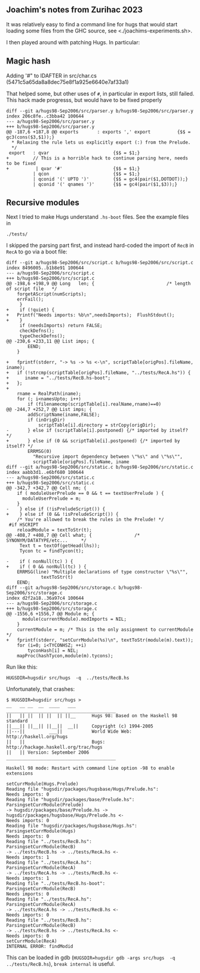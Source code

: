 Joachim's notes from Zurihac 2023
---------------------------------

It was relatively easy to find a command line for hugs that would start loading
some files from the GHC source, see <./joachims-experiments.sh>.

I then played around with patching Hugs. In particular:

## Magic hash

Adding '#" to IDAFTER in src/char.cs
(5471c5a65da8a8dec75e8f1a925e6640e7af33a1)

That helped some, but other uses of `#`, in particular in export lists,
still failed. This hack made progresss, but would have to be fixed properly

    diff --git a/hugs98-Sep2006/src/parser.y b/hugs98-Sep2006/src/parser.y
    index 206c8fe..c3bba42 100644
    --- a/hugs98-Sep2006/src/parser.y
    +++ b/hugs98-Sep2006/src/parser.y
    @@ -187,6 +187,8 @@ exports       : exports ',' export          {$$ = gc3(cons($3,$1));}
      * Relaxing the rule lets us explicitly export (:) from the Prelude.
      */
     export   : qvar                        {$$ = $1;}
    +         // This is a horrible hack to continue parsing here, needs to be fixed
    +          | qvar '#'                   {$$ = $1;}
              | qcon                        {$$ = $1;}
              | qconid '(' UPTO ')'         {$$ = gc4(pair($1,DOTDOT));}
              | qconid '(' qnames ')'       {$$ = gc4(pair($1,$3));}

## Recursive modules

Next I tried to make Hugs understand `.hs-boot` files. See the example files in 

`./tests/`

I skipped the parsing part first, and instead hard-coded the import of
`RecB` in `RecA` to go via a boot file:


    diff --git a/hugs98-Sep2006/src/script.c b/hugs98-Sep2006/src/script.c
    index 8496005..b1b8e91 100644
    --- a/hugs98-Sep2006/src/script.c
    +++ b/hugs98-Sep2006/src/script.c
    @@ -198,6 +198,9 @@ Long   len; {                           /* length of script file   */
     	forgetAScript(numScripts);
     	errFail();
         }
    +    if (!quiet) {
    +	Printf("Needs imports: %b\n",needsImports);  FlushStdout();
    +    }
         if (needsImports) return FALSE;
         checkDefns();
         typeCheckDefns();
    @@ -230,6 +233,11 @@ List imps; {
     	    EEND;
     	}
     
    +	fprintf(stderr, "-> %s -> %s <-\n", scriptTable[origPos].fileName, iname);
    +	if (!strcmp(scriptTable[origPos].fileName, "../tests/RecA.hs")) {
    +	   iname = "../tests/RecB.hs-boot";
    +	};
    +
     	rname = RealPath(iname);
     	for (; i<namesUpto; i++)
     	    if (filenamecmp(scriptTable[i].realName,rname)==0)
    @@ -244,7 +252,7 @@ List imps; {
     		addScriptName(iname,FALSE);
     		if (inOrigDir)
     		    scriptTable[i].directory = strCopy(origDir);
    -	    } else if (scriptTable[i].postponed) {/* imported by itself? */
    +	    } else if (0 && scriptTable[i].postponed) {/* imported by itself? */
     		ERRMSG(0)
     		  "Recursive import dependency between \"%s\" and \"%s\"",
     		  scriptTable[origPos].fileName, iname
    diff --git a/hugs98-Sep2006/src/static.c b/hugs98-Sep2006/src/static.c
    index aabb3d1..e6bf680 100644
    --- a/hugs98-Sep2006/src/static.c
    +++ b/hugs98-Sep2006/src/static.c
    @@ -342,7 +342,7 @@ Cell nm; {
     	if ( moduleUserPrelude == 0 && t == textUserPrelude ) {
     	  moduleUserPrelude = m;
     	}
    -    } else if (!isPreludeScript()) {
    +    } else if (0 && !isPreludeScript()) {
     	/* You're allowed to break the rules in the Prelude! */
     #if HSCRIPT
     	reloadModule = textToStr(t);
    @@ -408,7 +408,7 @@ Cell what; {				/* SYNONYM/DATATYPE/etc...	   */
         Text t = textOf(getHead(lhs));
         Tycon tc = findTycon(t);
     
    -    if ( nonNull(tc) ) {
    +    if ( 0 && nonNull(tc) ) {
     	ERRMSG(line) "Multiple declarations of type constructor \"%s\"",
     		     textToStr(t)
     	EEND;
    diff --git a/hugs98-Sep2006/src/storage.c b/hugs98-Sep2006/src/storage.c
    index d2f2a18..36a97c4 100644
    --- a/hugs98-Sep2006/src/storage.c
    +++ b/hugs98-Sep2006/src/storage.c
    @@ -1556,6 +1556,7 @@ Module m; {
     	  module(currentModule).modImports = NIL;
     	}
     	currentModule = m; /* This is the only assignment to currentModule */
    +	fprintf(stderr, "setCurrModule(%s)\n", textToStr(module(m).text));
     	for (i=0; i<TYCONHSZ; ++i)
     	    tyconHash[i] = NIL;
     	mapProc(hashTycon,module(m).tycons);


Run like this:

    HUGSDIR=hugsdir src/hugs  -q  ../tests/RecB.hs

Unfortunately, that crashes:

    $ HUGSDIR=hugsdir src/hugs >
    __   __ __  __  ____   ___      _________________________________________
    ||   || ||  || ||  || ||__      Hugs 98: Based on the Haskell 98 standard
    ||___|| ||__|| ||__||  __||     Copyright (c) 1994-2005
    ||---||         ___||           World Wide Web: http://haskell.org/hugs
    ||   ||                         Bugs: http://hackage.haskell.org/trac/hugs
    ||   || Version: September 2006 _________________________________________
    
    Haskell 98 mode: Restart with command line option -98 to enable extensions
    
    setCurrModule(Hugs.Prelude)
    Reading file "hugsdir/packages/hugsbase/Hugs/Prelude.hs":
    Needs imports: 0
    Reading file "hugsdir/packages/base/Prelude.hs":
    ParsingsetCurrModule(Prelude)
    -> hugsdir/packages/base/Prelude.hs -> hugsdir/packages/hugsbase/Hugs/Prelude.hs <-
    Needs imports: 0
    Reading file "hugsdir/packages/hugsbase/Hugs.hs":
    ParsingsetCurrModule(Hugs)
    Needs imports: 0
    Reading file "../tests/RecB.hs":
    ParsingsetCurrModule(RecB)
    -> ../tests/RecB.hs -> ../tests/RecA.hs <-
    Needs imports: 1
    Reading file "../tests/RecA.hs":
    ParsingsetCurrModule(RecA)
    -> ../tests/RecA.hs -> ../tests/RecB.hs <-
    Needs imports: 1
    Reading file "../tests/RecB.hs-boot":
    ParsingsetCurrModule(RecB)
    Needs imports: 0
    Reading file "../tests/RecA.hs":
    ParsingsetCurrModule(RecA)
    -> ../tests/RecA.hs -> ../tests/RecB.hs <-
    Needs imports: 0
    Reading file "../tests/RecB.hs":
    ParsingsetCurrModule(RecB)
    -> ../tests/RecB.hs -> ../tests/RecA.hs <-
    Needs imports: 0
    setCurrModule(RecA)
    INTERNAL ERROR: findModid

This can be loaded in gdb (`HUGSDIR=hugsdir gdb -args src/hugs  -q
../tests/RecB.hs`), `break internal` is useful.
